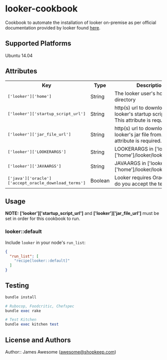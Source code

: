 # looker-cookbook

Cookbook to automate the installation of looker on-premise as per official documentation provided
by looker found [here](http://www.looker.com/docs/admin/on-premise/installation).

## Supported Platforms

Ubuntu 14.04

## Attributes

<table>
  <tr>
    <th>Key</th>
    <th>Type</th>
    <th>Description</th>
    <th>Default</th>
  </tr>
  <tr>
    <td><tt>['looker']['home']</tt></td>
    <td>String</td>
    <td>The looker user's home directory</td>
    <td><tt>'/home/looker'</tt></td>
  </tr>
  <tr>
    <td><tt>['looker']['startup_script_url']</tt></td>
    <td>String</td>
    <td>http(s) url to download looker's startup script from. This attribute is required.</td>
    <td><tt>''</td></tt>
  </tr>
  <tr>
    <td><tt>['looker']['jar_file_url']</tt></td>
    <td>String</td>
    <td>http(s) url to download looker's jar file from. This attribute is required.</td>
    <td><tt>''</td></tt>
  </tr>
  <tr>
    <td><tt>['looker']['LOOKERARGS']</tt></td>
    <td>String</td>
    <td>LOOKERARGS in ['looker']['home']/looker/lookerstart.cfg</td>
    <td><tt>''</td></tt>
  </tr>
  <tr>
    <td><tt>['looker']['JAVAARGS']</tt></td>
    <td>String</td>
    <td>JAVAARGS in ['looker']['home']/looker/lookerstart.cfg</td>
    <td><tt>''</td></tt>
  </tr>
  <tr>
    <td><tt>['java']['oracle']['accept_oracle_download_terms']</tt></td>
    <td>Boolean</td>
    <td>Looker requires Oracle Java, do you accept the terms?</td>
    <td><tt>true</td></tt>
  </tr>
</table>

## Usage

**NOTE:** **['looker']['startup_script_url']** and **['looker']['jar_file_url']** must be set in order for this cookbook to run.

### looker::default

Include `looker` in your node's `run_list`:

```json
{
  "run_list": [
    "recipe[looker::default]"
  ]
}
```

## Testing

```ruby
bundle install

# Rubocop, Foodcritic, Chefspec
bundle exec rake

# Test Kitchen
bundle exec kitchen test
```

## License and Authors

Author:: James Awesome (awesome@shopkeep.com)
